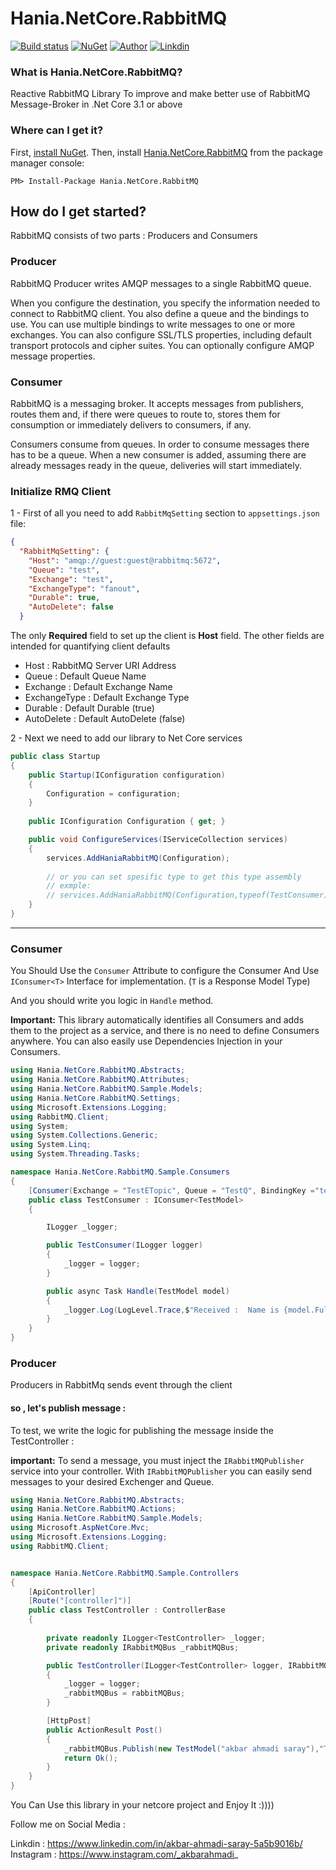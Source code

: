 
# Hania.NetCore.RabbitMQ

[![Build status](https://ci.appveyor.com/api/projects/status/q261l3sbokafmx1o/branch/master?svg=true)](https://www.nuget.org/packages/Hania.AutoIncluder/)
[![NuGet](http://img.shields.io/nuget/v/Hania.NetCore.RabbitMQ.svg)](https://www.nuget.org/packages/Hania.NetCore.RabbitMQ/)
[![Author](https://img.shields.io/badge/Author-Akbar%20Ahmadi%20Saray-brightgreen.svg)](https://www.nuget.org/packages/Hania.NetCore.RabbitMQ/)
[![Linkdin](https://img.shields.io/badge/Linkdin-Akbar%20Ahmadi%20Saray-orange.svg)](https://www.linkedin.com/in/akbar-ahmadi-saray-5a5b9016b/)


### What is Hania.NetCore.RabbitMQ?

Reactive RabbitMQ Library To improve and make better use of RabbitMQ Message-Broker in .Net Core 3.1 or above

### Where can I get it?

First, [install NuGet](http://docs.nuget.org/docs/start-here/installing-nuget). Then, install [Hania.NetCore.RabbitMQ](https://www.nuget.org/packages/Hania.NetCore.RabbitMQ/) from the package manager console:

```
PM> Install-Package Hania.NetCore.RabbitMQ
```


## How do I get started?
RabbitMQ consists of two parts : Producers and Consumers
### Producer
RabbitMQ Producer writes AMQP messages to a single RabbitMQ queue.

When you configure the destination, you specify the information needed to connect to RabbitMQ client. You also define a queue and the bindings to use. You can use multiple bindings to write messages to one or more exchanges. You can also configure SSL/TLS properties, including default transport protocols and cipher suites. You can optionally configure AMQP message properties.

### Consumer
RabbitMQ is a messaging broker. It accepts messages from publishers, routes them and, if there were queues to route to, stores them for consumption or immediately delivers to consumers, if any.

Consumers consume from queues. In order to consume messages there has to be a queue. When a new consumer is added, assuming there are already messages ready in the queue, deliveries will start immediately.

### Initialize RMQ Client
1 - First of all you need to add `RabbitMqSetting` section to `appsettings.json` file:

```json
{
  "RabbitMqSetting": {
    "Host": "amqp://guest:guest@rabbitmq:5672",
    "Queue": "test",
    "Exchange": "test",
    "ExchangeType": "fanout",
    "Durable": true,
    "AutoDelete": false
  }
```
The only **Required** field to set up the client is **Host** field. The other fields are intended for quantifying client defaults

- Host : RabbitMQ Server URI Address
- Queue : Default Queue Name
- Exchange : Default Exchange Name
- ExchangeType :  Default Exchange Type
- Durable : Default Durable (true)
- AutoDelete : Default AutoDelete (false)



2 - Next we need to add our library to Net Core services
```csharp
public class Startup
{
    public Startup(IConfiguration configuration)
    {
        Configuration = configuration;
    }
        
    public IConfiguration Configuration { get; }

    public void ConfigureServices(IServiceCollection services)
    {
        services.AddHaniaRabbitMQ(Configuration);
        
        // or you can set spesific type to get this type assembly
        // exmple: 
        // services.AddHaniaRabbitMQ(Configuration,typeof(TestConsumer));
    }
}
```

------------

### Consumer
You Should Use the `Consumer` Attribute to configure the Consumer
And Use `IConsumer<T>` Interface for implementation. (`T` is a Response Model Type)

And you should write you logic in `Handle` method.

**Important:**
This library automatically identifies all Consumers and adds them to the project as a service, and there is no need to define Consumers anywhere. You can also easily use Dependencies Injection in your Consumers. 

```csharp
using Hania.NetCore.RabbitMQ.Abstracts;
using Hania.NetCore.RabbitMQ.Attributes;
using Hania.NetCore.RabbitMQ.Sample.Models;
using Hania.NetCore.RabbitMQ.Settings;
using Microsoft.Extensions.Logging;
using RabbitMQ.Client;
using System;
using System.Collections.Generic;
using System.Linq;
using System.Threading.Tasks;

namespace Hania.NetCore.RabbitMQ.Sample.Consumers
{
    [Consumer(Exchange = "TestETopic", Queue = "TestQ", BindingKey ="test.*", ExchangeType = ExchangeType.Topic ,AutoDelete =true)]
    public class TestConsumer : IConsumer<TestModel>
    {

        ILogger _logger;

        public TestConsumer(ILogger logger)
        {
            _logger = logger;
        }

        public async Task Handle(TestModel model)
        {
            _logger.Log(LogLevel.Trace,$"Received :  Name is {model.FullName}");
        }
    }
}


```

### Producer
Producers in RabbitMq sends event through the  client
#### so , let's publish message :
To test, we write the logic for publishing the message inside the TestController :

**important:**
To send a message, you must inject the `IRabbitMQPublisher` service into your controller.
With `IRabbitMQPublisher` you can easily send messages to your desired Exchenger and Queue. 

```csharp
using Hania.NetCore.RabbitMQ.Abstracts;
using Hania.NetCore.RabbitMQ.Actions;
using Hania.NetCore.RabbitMQ.Sample.Models;
using Microsoft.AspNetCore.Mvc;
using Microsoft.Extensions.Logging;
using RabbitMQ.Client;


namespace Hania.NetCore.RabbitMQ.Sample.Controllers
{
    [ApiController]
    [Route("[controller]")]
    public class TestController : ControllerBase
    {
      
        private readonly ILogger<TestController> _logger;
        private readonly IRabbitMQBus _rabbitMQBus;

        public TestController(ILogger<TestController> logger, IRabbitMQBus rabbitMQBus)
        {
            _logger = logger;
            _rabbitMQBus = rabbitMQBus;
        }

        [HttpPost]
        public ActionResult Post()
        {
            _rabbitMQBus.Publish(new TestModel("akbar ahmadi saray"),"TopicQueue","TestE","test.sayhello",true,true);
            return Ok();
        }
    }
}

```


You Can Use this library in your netcore project and
Enjoy It :))))

Follow me on Social Media : 

Linkdin : https://www.linkedin.com/in/akbar-ahmadi-saray-5a5b9016b/
Instagram : https://www.instagram.com/_akbarahmadi_


